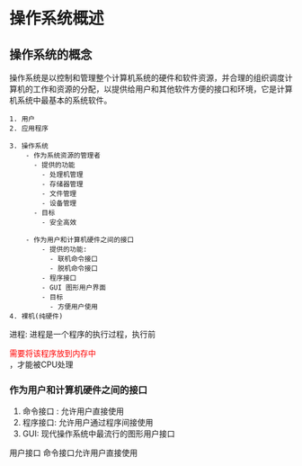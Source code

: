 # 操作系统概述



## 操作系统的概念


​	操作系统是以控制和管理整个计算机系统的硬件和软件资源，并合理的组织调度计算机的工作和资源的分配，以提供给用户和其他软件方便的接口和环境，它是计算机系统中最基本的系统软件。

```
1. 用户
2. 应用程序
				
3. 操作系统
	- 作为系统资源的管理者	
	  - 提供的功能 
	  	- 处理机管理
	  	- 存储器管理
	  	- 文件管理
	  	- 设备管理
	  - 目标
	    - 安全高效
	    
	- 作为用户和计算机硬件之间的接口
    	- 提供的功能:
    	  - 联机命令接口
    	  - 脱机命令接口
    	- 程序接口
    	- GUI 图形用户界面
    	- 目标
    	  - 方便用户使用
4. 裸机(纯硬件)
```

进程: 进程是一个程序的执行过程，执行前<div style="color:red">需要将该程序放到内存中</div>，才能被CPU处理



### 作为用户和计算机硬件之间的接口



1. 命令接口 : 允许用户直接使用
2. 程序接口: 允许用户通过程序间接使用
3. GUI: 现代操作系统中最流行的图形用户接口



用户接口 命令接口允许用户直接使用
